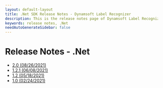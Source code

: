 ```yaml
---
layout: default-layout
title: .Net SDK Release Notes - Dynamsoft Label Recognizer 
description: This is the release notes page of Dynamsoft Label Recognizer for .Net SDK.
keywords: release notes, .Net
needAutoGenerateSidebar: false
---
```


# Release Notes - .Net

- [2.0   (08/26/2021)](dotnet-2.md#20-08262021)
- [1.2.1 (06/08/2021)](dotnet-1.md#121-06082021)
- [1.2   (05/18/2021)](dotnet-1.md#12-05182021)
- [1.0   (02/24/2021)](dotnet-1.md#10-02242021)

